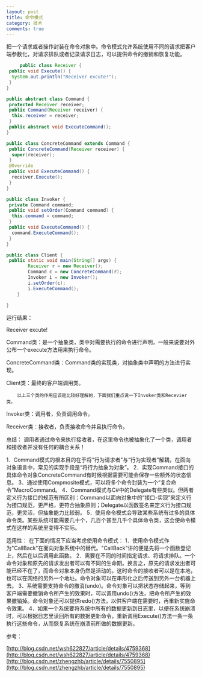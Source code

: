 ```yaml
---
layout: post
title: 命令模式
category: 技术
comments: true
---
```


把一个请求或者操作封装在命令对象中。命令模式允许系统使用不同的请求把客户端参数化，对请求排队或者记录请求日志，可以提供命令的撤销和恢复功能。

```java
	 public class Receiver {
 public void Execute() {
  System.out.println("Receiver excute!");
 }
}

public abstract class Command {
 protected Receiver receiver;
 public Command(Receiver receiver) {
  this.receiver = receiver;
 }
 public abstract void ExecuteCommand();
}

public class ConcreteCommand extends Command {
 public ConcreteCommand(Receiver receiver) {
  super(receiver);
 }
 @Override
 public void ExecuteCommand() {
  receiver.Execute();
 }
}

public class Invoker {
 private Command command;
 public void setOrder(Command command) {
  this.command = command;
 }
 public void ExecuteCommand() {
  command.ExecuteCommand();
 }
}

public class Client {
 public static void main(String[] args) {   
        Receiver r = new Receiver();   
        Command c = new ConcreteCommand(r);    
        Invoker i = new Invoker();   
        i.setOrder(c);   
        i.ExecuteCommand();   
    }  
  
}
```

运行结果：

Receiver excute!

Command类：是一个抽象类，类中对需要执行的命令进行声明，一般来说要对外公布一个execute方法用来执行命令。

ConcreteCommand类：Command类的实现类，对抽象类中声明的方法进行实现。

Client类：最终的客户端调用类。

        以上三个类的作用应该是比较好理解的，下面我们重点说一下Invoker类和Recevier类。

Invoker类：调用者，负责调用命令。

Receiver类：接收者，负责接收命令并且执行命令。

总结：  调用者通过命令来执行接收者，在这里命令也被抽象化了一个类，调用者和接收者并没有任何的耦合关系！

1．Command模式的根本目的在于将“行为请求者”与“行为实现者”解耦，在面向对象语言中，常见的实现手段是“将行为抽象为对象”。 
2．实现Command接口的具体命令对象ConcreteCommand有时候根据需要可能会保存一些额外的状态信息。 
3．通过使用Compmosite模式，可以将多个命令封装为一个“复合命令”MacroCommand。 
4．Command模式与C#中的Delegate有些类似。但两者定义行为接口的规范有所区别：Command以面向对象中的“接口-实现”来定义行为接口规范，更严格，更符合抽象原则；Delegate以函数签名来定义行为接口规范，更灵活，但抽象能力比较弱。 
5．使用命令模式会导致某些系统有过多的具体命令类。某些系统可能需要几十个，几百个甚至几千个具体命令类，这会使命令模式在这样的系统里变得不实际。

适用性： 
    在下面的情况下应当考虑使用命令模式： 
1．使用命令模式作为"CallBack"在面向对象系统中的替代。"CallBack"讲的便是先将一个函数登记上，然后在以后调用此函数。 
2．需要在不同的时间指定请求、将请求排队。一个命令对象和原先的请求发出者可以有不同的生命期。换言之，原先的请求发出者可能已经不在了，而命令对象本身仍然是活动的。这时命令的接收者可以是在本地，也可以在网络的另外一个地址。命令对象可以在串形化之后传送到另外一台机器上去。 
3．系统需要支持命令的撤消(undo)。命令对象可以把状态存储起来，等到客户端需要撤销命令所产生的效果时，可以调用undo()方法，把命令所产生的效果撤销掉。命令对象还可以提供redo()方法，以供客户端在需要时，再重新实施命令效果。 
4．如果一个系统要将系统中所有的数据更新到日志里，以便在系统崩溃时，可以根据日志里读回所有的数据更新命令，重新调用Execute()方法一条一条执行这些命令，从而恢复系统在崩溃前所做的数据更新。

参考：

[http://blog.csdn.net/wsh622827/article/details/4759368](http://blog.csdn.net/wsh622827/article/details/4759368)
[http://blog.csdn.net/zhengzhb/article/details/7550895](http://blog.csdn.net/zhengzhb/article/details/7550895)
